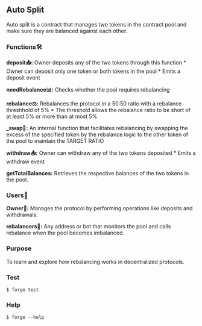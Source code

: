 ## Auto Split

Auto split is a contract that manages two tokens in the contract pool and make sure they are balanced against each other. 


### Functions🛠️

**deposit📥:** Owner deposits any of the two tokens through this function
        * Owner can deposit only one token or both tokens in the pool
        * Emits a deposit event

**needRebalance📊:** Checks whether the pool requires rebalancing

**rebalance⚖️:** Rebalances the protocol in a 50:50 ratio with a rebalance threshhold of 5%
        * The threshold allows the rebalance ratio to be short of at least 5% or more than at most 5%

**_swap🔄:** An internal function that facilitates rebalancing by swapping the excess of the specified token by the rebalance logic to the other token of the pool to maintain the TARGET RATIO

**withdraw📤:** Owner can withdraw any of the two tokens deposited
        * Emits a withdraw event

**getTotalBalances:** Retrieves the respective balances of the two tokens in the pool.


### Users👥

**Owner👑:** Manages the protocol by performing operations like deposits and withdrawals.

**rebalancers🤖:** Any address or bot that monitors the pool and calls rebalance when the pool becomes imbalanced.

### Purpose

To learn and explore how rebalancing works in decentralized protocols.


### Test

```shell
$ forge test
```

### Help

```shell
$ forge --help
```
